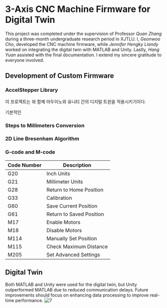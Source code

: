 # 3-Axis CNC Machine Firmware for Digital Twin

This project was completed under the supervision of Professor *Quan Zhang* during a three-month undergraduate research period in XJTLU. I, *Geonwoo Cho*, developed the CNC machine firmware, while *Jennifer Hengky Liandy* worked on integrating the digital twin with MATLAB and Unity. Lastly, *Hang Yuan* assisted with the final documentation. I extend my sincere gratitude to everyone involved.


## Development of Custom Firmware

### AccelStepper Library



이 프로젝트는 와 함꼐 아두이노와 유니티 간의 디지털 트윈을 적용시키기이다. 

기본적인 

### Steps  to  Millimeters Conversion 

### 2D Line Bresenham Algorithm

### G-code and M-code
| Code Number               | Description                         |
|---------------------------|-------------------------------------|
| G20                       | Inch Units                          |
| G21                       | Millimeter Units                    |
| G28                       | Return to Home Position             |
| G33                       | Calibration                         |
| G60                       | Save Current Position               |
| G61                       | Return to Saved Position            |
| M17                       | Enable Motors                       |
| M18                       | Disable Motors                      |
| M114                      | Manually Set Position               |
| M115                      | Check Maximum Distance              |
| M205                      | Set Advanced Settings               |


## Digital Twin
Both MATLAB and Unity were used for the digital twin, but Unity outperformed MATLAB due to reduced communication delays. Future improvements should focus on enhancing data processing to improve real-time performance.
![7](https://github.com/gunwoo0623/3-Axis-CNC-Machinery/assets/52570227/dfb5de02-4196-4d1b-a47e-fed64252988e)
